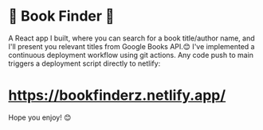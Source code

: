 # 📘 Book Finder 📘
A React app I built, where you can search for a book title/author name, and I'll present
you relevant titles from Google Books API.😊 
I've implemented a continuous deployment workflow using git actions. Any code push to main triggers a deployment script directly to netlify: 
# https://bookfinderz.netlify.app/

Hope you enjoy! 😊



